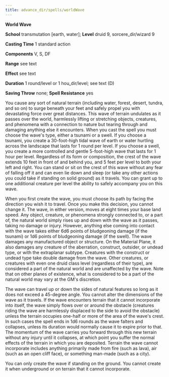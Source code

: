 ```yaml
---
title: advance_dir/spells/worldWave
---
```

 **World Wave**

**School** transmutation [earth, water]; **Level** druid 9, sorcere_dir/wizard 9

**Casting Time** 1 standard action

**Components** V, S, DF

**Range** see text

**Effect** see text

**Duration** 1 round/level or 1 hou_dir/level; see text (D)

**Saving Throw** none; **Spell Resistance** yes

You cause any sort of natural terrain (including water, forest, desert, tundra, and so on) to surge beneath your feet and safely propel you with devastating force over great distances. This wave of terrain undulates as it passes over the world, harmlessly lifting or stretching objects, creatures, and phenomena with a connection to nature but tearing through and damaging anything else it encounters. When you cast the spell you must choose the wave's type, either a tsunami or a swell. If you choose a tsunami, you create a 30-foot-high tidal wave of earth or water hurtling across the landscape that lasts for 1 round per level. If you choose a swell, you create a more controlled and gentle 5-foot-high wave that lasts for 1 hour per level. Regardless of its form or composition, the crest of the wave extends 10 feet in front of and behind you, and 5 feet per level to both your left and right. You can stand or sit on the crest of this wave without any fear of falling off it and can even lie down and sleep (or take any other actions you could take if standing on solid ground) as it travels. You can grant up to one additional creature per level the ability to safely accompany you on this wave.

When you first create the wave, you must choose its path by facing the direction you wish it to travel. Once you make this decision, you cannot change it. The wave, in either version, moves at eight times your base land speed. Any object, creature, or phenomena strongly connected to, or a part of, the natural world simply rises up and down with the wave as it passes, taking no damage or injury. However, anything else coming into contact with the wave takes either 6d6 points of bludgeoning damage (if the tsunami) or 1d6 points of bludgeoning damage (if the swell). The wave damages any manufactured object or structure. On the Material Plane, it also damages any creature of the aberration, construct, outsider, or undead type, or with the extraplanar subtype. Creatures with the construct or undead type take double damage from the wave. Other creatures, or creatures with even one druid class level (regardless of their type), are considered a part of the natural world and are unaffected by the wave. Note that on other planes of existence, what is considered to be a part of the natural world may vary at the GM's discretion.

The wave can travel up or down the sides of natural features so long as it does not exceed a 45-degree angle. You cannot alter the dimensions of the wave as it travels. If the wave encounters terrain that it cannot incorporate into itself, the wave simply flows over or around the obstacle (creatures riding the wave are harmlessly displaced to the side to avoid the obstacle) unless the terrain occupies one-half or more of the area of the wave's crest. In such cases the spell ends in 1d6 rounds as the wave falters and collapses, unless its duration would normally cause it to expire prior to that. The momentum of the wave carries you forward through this new terrain without any injury until it collapses, at which point you suffer the normal effects of the terrain in which you are deposited. Terrain the wave cannot incorporate includes anything primarily made from fire (such as lava), air (such as an open cliff face), or something man-made (such as a city).

You can only create the wave if standing on the ground. You cannot create it when underground or on terrain that it cannot incorporate.

